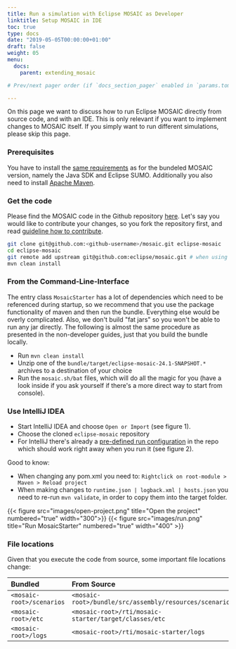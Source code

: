 ```yaml
---
title: Run a simulation with Eclipse MOSAIC as Developer
linktitle: Setup MOSAIC in IDE
toc: true
type: docs
date: "2019-05-05T00:00:00+01:00"
draft: false
weight: 05
menu:
  docs:
    parent: extending_mosaic

# Prev/next pager order (if `docs_section_pager` enabled in `params.toml`)

---
```


On this page we want to discuss how to run Eclipse MOSAIC directly from source code, and with an IDE. 
This is only relevant if you want to implement changes to MOSAIC itself. If you simply want to run different simulations, please skip this page.

### Prerequisites

You have to install the [same requirements](/docs/getting_started/#additional-software) as for the bundeled MOSAIC version, namely the Java SDK and Eclipse SUMO. Additionally you also need to install [Apache Maven](https://maven.apache.org/download.cgi).

### Get the code

Please find the MOSAIC code in the Github repository [here](https://github.com/eclipse/mosaic). Let's say you would like to contribute your changes, so you fork the repository first, and read [guideline how to contribute](https://github.com/eclipse/mosaic/blob/main/CONTRIBUTING.md).

```bash
git clone git@github.com:<github-username>/mosaic.git eclipse-mosaic
cd eclipse-mosaic
git remote add upstream git@github.com:eclipse/mosaic.git # when using ssh
mvn clean install
```

### From the Command-Line-Interface

The entry class `MosaicStarter` has a lot of dependencies which need to be referenced during startup, so we recommend that you use the package functionality of maven and then run the bundle. Everything else would be overly complicated. Also, we don't build "fat jars" so you won't be able to run any jar directly. The following is almost the same procedure as presented in the non-developer guides, just that you build the bundle locally.

- Run `mvn clean install`
- Unzip one of the `bundle/target/eclipse-mosaic-24.1-SNAPSHOT.*` archives to a destination of your choice
- Run the `mosaic.sh/bat` files, which will do all the magic for you (have a look inside if you ask yourself if there's a more direct way to start from console).

### Use IntelliJ IDEA

- Start IntelliJ IDEA and choose `Open or Import` (see figure 1).
- Choose the cloned `eclipse-mosaic` repository
- For IntelliJ there's already a [pre-defined run configuration](https://github.com/eclipse/mosaic/blob/main/rti/mosaic-starter/MosaicStarter.run.xml) in the repo which should work right away when you run it (see figure 2).

Good to know: 
- When changing any pom.xml you need to: `Rightclick on root-module > Maven > Reload project`
- When making changes to `runtime.json | logback.xml | hosts.json` you need to re-run `mvn validate`, in order to copy them into the target folder.

{{< figure src="images/open-project.png" title="Open the project" numbered="true" width="300">}}
{{< figure src="images/run.png" title="Run MosaicStarter" numbered="true" width="400" >}}

### File locations

Given that you execute the code from source, some important file locations change:

| Bundled        | From Source    |
| :------------- | :------------- |
| `<mosaic-root>/scenarios` | `<mosaic-root>/bundle/src/assembly/resources/scenarios` |
| `<mosaic-root>/etc` | `<mosaic-root>/rti/mosaic-starter/target/classes/etc` |
| `<mosaic-root>/logs` | `<mosaic-root>/rti/mosaic-starter/logs` |
